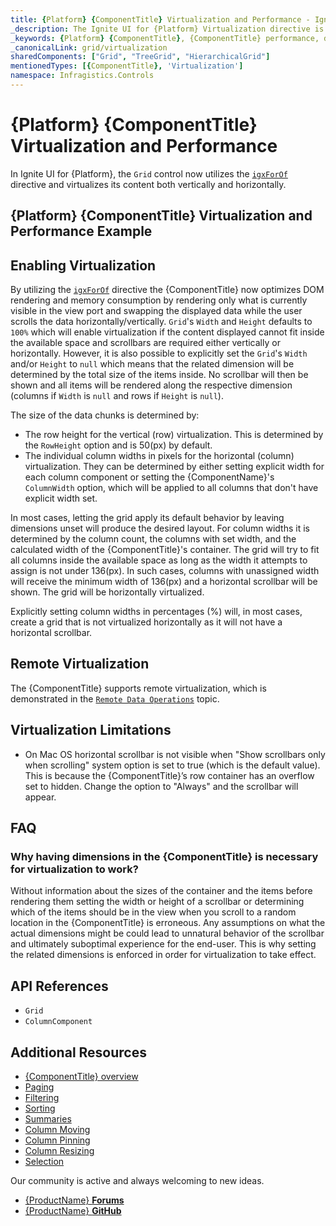 ```yaml
---
title: {Platform} {ComponentTitle} Virtualization and Performance - Ignite UI for {Platform}
_description: The Ignite UI for {Platform} Virtualization directive is the core mechanic behind the speed & performance of the grid when handling large data sets. Try for free!
_keywords: {Platform} {ComponentTitle}, {ComponentTitle} performance, data table virtualization, ignite ui for {Platform}
_canonicalLink: grid/virtualization
sharedComponents: ["Grid", "TreeGrid", "HierarchicalGrid"]
mentionedTypes: [{ComponentTitle}, 'Virtualization']
namespace: Infragistics.Controls
---
```


# {Platform} {ComponentTitle} Virtualization and Performance

In Ignite UI for {Platform}, the `Grid` control now utilizes the [`igxForOf`]({environment:infragisticsBaseUrl}/classes/igxforofdirective.html) directive and virtualizes its content both vertically and horizontally.

## {Platform} {ComponentTitle} Virtualization and Performance Example

<code-view style="height:550px"
           data-demos-base-url="{environment:dvDemosBaseUrl}"
           iframe-src="{environment:dvDemosBaseUrl}/{ComponentSample}-data-virtualization"
           alt="{Platform} {ComponentTitle} Virtualization and Performance Example">
</code-view>

<div class="divider--half"></div>

## Enabling Virtualization

By utilizing the [`igxForOf`]({environment:infragisticsBaseUrl}/classes/igxforofdirective.html) directive the {ComponentTitle} now optimizes DOM rendering and memory consumption by rendering only what is currently visible in the view port and swapping the displayed data while the user scrolls the data horizontally/vertically. `Grid`'s `Width` and `Height` defaults to `100%` which will enable virtualization if the content displayed cannot fit inside the available space and scrollbars are required either vertically or horizontally. However, it is also possible to explicitly set the `Grid`'s `Width` and/or `Height` to `null` which means that the related dimension will be determined by the total size of the items inside. No scrollbar will then be shown and all items will be rendered along the respective dimension (columns if `Width` is `null` and rows if `Height` is `null`).

The size of the data chunks is determined by:

*   The row height for the vertical (row) virtualization. This is determined by the `RowHeight` option and is 50(px) by default.
*   The individual column widths in pixels for the horizontal (column) virtualization. They can be determined by either setting explicit width for each column component or setting the {ComponentName}'s `ColumnWidth` option, which will be applied to all columns that don't have explicit width set.

In most cases, letting the grid apply its default behavior by leaving dimensions unset will produce the desired layout. For column widths it is determined by the column count, the columns with set width, and the calculated width of the {ComponentTitle}'s container. The grid will try to fit all columns inside the available space as long as the width it attempts to assign is not under 136(px). In such cases, columns with unassigned width will receive the minimum width of 136(px) and a horizontal scrollbar will be shown. The grid will be horizontally virtualized.

Explicitly setting column widths in percentages (%) will, in most cases, create a grid that is not virtualized horizontally as it will not have a horizontal scrollbar.

## Remote Virtualization

The {ComponentTitle} supports remote virtualization, which is demonstrated in the [`Remote Data Operations`](remote-data-operations.md) topic.

## Virtualization Limitations

*   On Mac OS horizontal scrollbar is not visible when "Show scrollbars only when scrolling" system option is set to true (which is the default value). This is because the {ComponentTitle}’s row container has an overflow set to hidden. Change the option to "Always" and the scrollbar will appear.

## FAQ

### Why having dimensions in the {ComponentTitle} is necessary for virtualization to work?

Without information about the sizes of the container and the items before rendering them setting the width or height of a scrollbar or determining which of the items should be in the view when you scroll to a random location in the {ComponentTitle} is erroneous. Any assumptions on what the actual dimensions might be could lead to unnatural behavior of the scrollbar and ultimately suboptimal experience for the end-user. This is why setting the related dimensions is enforced in order for virtualization to take effect.

<div class="divider--half"></div>

## API References
* `Grid`
* `ColumnComponent`

## Additional Resources
<div class="divider--half"></div>

* [{ComponentTitle} overview]({ComponentTitle}.md)
* [Paging](paging.md)
* [Filtering](filtering.md)
* [Sorting](sorting.md)
* [Summaries](summaries.md)
* [Column Moving](column-moving.md)
* [Column Pinning](column-pinning.md)
* [Column Resizing](column-resizing.md)
* [Selection](selection.md)

<div class="divider--half"></div>
Our community is active and always welcoming to new ideas.

* [{ProductName} **Forums**](https://www.infragistics.com/community/forums/f/ignite-ui-for-{Platform})
* [{ProductName}  **GitHub**](https://github.com/IgniteUI/igniteui-{Platform})